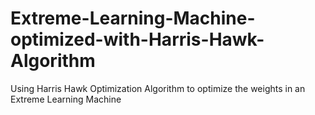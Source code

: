 # Extreme-Learning-Machine-optimized-with-Harris-Hawk-Algorithm
Using Harris Hawk Optimization Algorithm to optimize the weights in an Extreme Learning Machine
